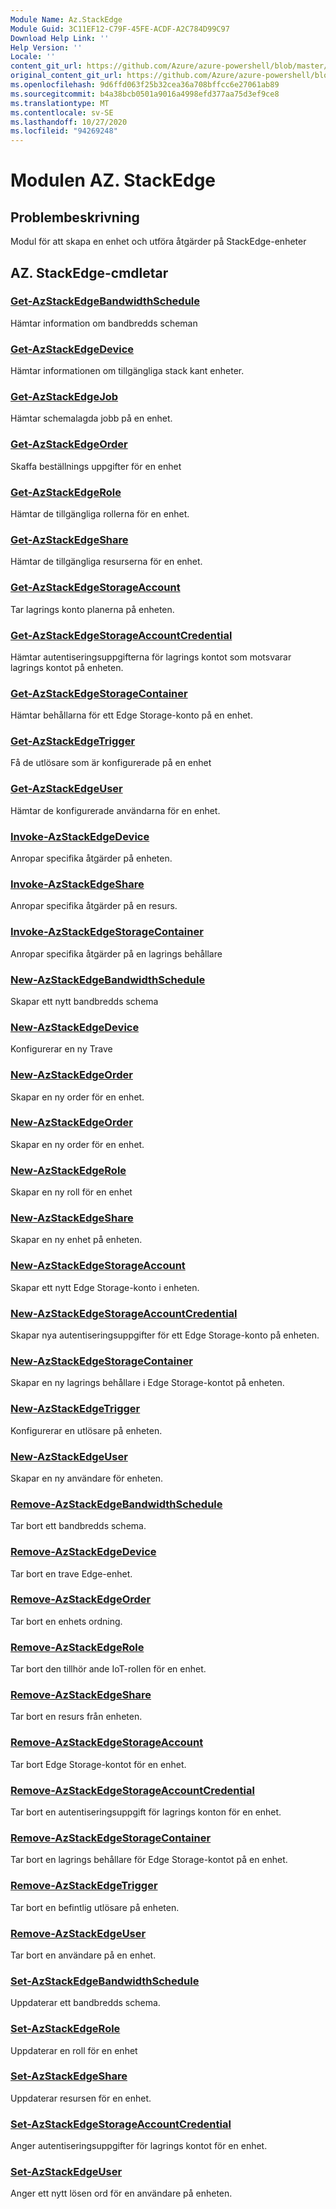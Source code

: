 ```yaml
---
Module Name: Az.StackEdge
Module Guid: 3C11EF12-C79F-45FE-ACDF-A2C784D99C97
Download Help Link: ''
Help Version: ''
Locale: ''
content_git_url: https://github.com/Azure/azure-powershell/blob/master/src/StackEdge/StackEdge/help/Az.StackEdge.md
original_content_git_url: https://github.com/Azure/azure-powershell/blob/master/src/StackEdge/StackEdge/help/Az.StackEdge.md
ms.openlocfilehash: 9d6ffd063f25b32cea36a708bffcc6e27061ab89
ms.sourcegitcommit: b4a38bcb0501a9016a4998efd377aa75d3ef9ce8
ms.translationtype: MT
ms.contentlocale: sv-SE
ms.lasthandoff: 10/27/2020
ms.locfileid: "94269248"
---
```

# Modulen AZ. StackEdge
## Problembeskrivning
Modul för att skapa en enhet och utföra åtgärder på StackEdge-enheter

## AZ. StackEdge-cmdletar
### [Get-AzStackEdgeBandwidthSchedule](Get-AzStackEdgeBandwidthSchedule.md)
Hämtar information om bandbredds scheman

### [Get-AzStackEdgeDevice](Get-AzStackEdgeDevice.md)
Hämtar informationen om tillgängliga stack kant enheter.

### [Get-AzStackEdgeJob](Get-AzStackEdgeJob.md)
Hämtar schemalagda jobb på en enhet.

### [Get-AzStackEdgeOrder](Get-AzStackEdgeOrder.md)
Skaffa beställnings uppgifter för en enhet

### [Get-AzStackEdgeRole](Get-AzStackEdgeRole.md)
Hämtar de tillgängliga rollerna för en enhet.

### [Get-AzStackEdgeShare](Get-AzStackEdgeShare.md)
Hämtar de tillgängliga resurserna för en enhet.

### [Get-AzStackEdgeStorageAccount](Get-AzStackEdgeStorageAccount.md)
Tar lagrings konto planerna på enheten.

### [Get-AzStackEdgeStorageAccountCredential](Get-AzStackEdgeStorageAccountCredential.md)
Hämtar autentiseringsuppgifterna för lagrings kontot som motsvarar lagrings kontot på enheten.

### [Get-AzStackEdgeStorageContainer](Get-AzStackEdgeStorageContainer.md)
Hämtar behållarna för ett Edge Storage-konto på en enhet.

### [Get-AzStackEdgeTrigger](Get-AzStackEdgeTrigger.md)
Få de utlösare som är konfigurerade på en enhet
 

### [Get-AzStackEdgeUser](Get-AzStackEdgeUser.md)
Hämtar de konfigurerade användarna för en enhet.

### [Invoke-AzStackEdgeDevice](Invoke-AzStackEdgeDevice.md)
Anropar specifika åtgärder på enheten.

### [Invoke-AzStackEdgeShare](Invoke-AzStackEdgeShare.md)
Anropar specifika åtgärder på en resurs.

### [Invoke-AzStackEdgeStorageContainer](Invoke-AzStackEdgeStorageContainer.md)
Anropar specifika åtgärder på en lagrings behållare

### [New-AzStackEdgeBandwidthSchedule](New-AzStackEdgeBandwidthSchedule.md)
Skapar ett nytt bandbredds schema

### [New-AzStackEdgeDevice](New-AzStackEdgeDevice.md)
Konfigurerar en ny Trave

### [New-AzStackEdgeOrder](New-AzStackEdgeOrder.md)
Skapar en ny order för en enhet.

### [New-AzStackEdgeOrder](New-AzStackEdgeOrder.md)
Skapar en ny order för en enhet.

### [New-AzStackEdgeRole](New-AzStackEdgeRole.md)
Skapar en ny roll för en enhet

### [New-AzStackEdgeShare](New-AzStackEdgeShare.md)
Skapar en ny enhet på enheten.

### [New-AzStackEdgeStorageAccount](New-AzStackEdgeStorageAccount.md)
Skapar ett nytt Edge Storage-konto i enheten.

### [New-AzStackEdgeStorageAccountCredential](New-AzStackEdgeStorageAccountCredential.md)
Skapar nya autentiseringsuppgifter för ett Edge Storage-konto på enheten.

### [New-AzStackEdgeStorageContainer](New-AzStackEdgeStorageContainer.md)
Skapar en ny lagrings behållare i Edge Storage-kontot på enheten.

### [New-AzStackEdgeTrigger](New-AzStackEdgeTrigger.md)
Konfigurerar en utlösare på enheten.

### [New-AzStackEdgeUser](New-AzStackEdgeUser.md)
Skapar en ny användare för enheten.

### [Remove-AzStackEdgeBandwidthSchedule](Remove-AzStackEdgeBandwidthSchedule.md)
Tar bort ett bandbredds schema.

### [Remove-AzStackEdgeDevice](Remove-AzStackEdgeDevice.md)
Tar bort en trave Edge-enhet.

### [Remove-AzStackEdgeOrder](Remove-AzStackEdgeOrder.md)
Tar bort en enhets ordning.

### [Remove-AzStackEdgeRole](Remove-AzStackEdgeRole.md)
Tar bort den tillhör ande IoT-rollen för en enhet.

### [Remove-AzStackEdgeShare](Remove-AzStackEdgeShare.md)
Tar bort en resurs från enheten.

### [Remove-AzStackEdgeStorageAccount](Remove-AzStackEdgeStorageAccount.md)
Tar bort Edge Storage-kontot för en enhet.

### [Remove-AzStackEdgeStorageAccountCredential](Remove-AzStackEdgeStorageAccountCredential.md)
Tar bort en autentiseringsuppgift för lagrings konton för en enhet.

### [Remove-AzStackEdgeStorageContainer](Remove-AzStackEdgeStorageContainer.md)
Tar bort en lagrings behållare för Edge Storage-kontot på en enhet.

### [Remove-AzStackEdgeTrigger](Remove-AzStackEdgeTrigger.md)
Tar bort en befintlig utlösare på enheten.

### [Remove-AzStackEdgeUser](Remove-AzStackEdgeUser.md)
Tar bort en användare på en enhet.

### [Set-AzStackEdgeBandwidthSchedule](Set-AzStackEdgeBandwidthSchedule.md)
Uppdaterar ett bandbredds schema.

### [Set-AzStackEdgeRole](Set-AzStackEdgeRole.md)
Uppdaterar en roll för en enhet

### [Set-AzStackEdgeShare](Set-AzStackEdgeShare.md)
Uppdaterar resursen för en enhet.

### [Set-AzStackEdgeStorageAccountCredential](Set-AzStackEdgeStorageAccountCredential.md)
Anger autentiseringsuppgifter för lagrings kontot för en enhet.

### [Set-AzStackEdgeUser](Set-AzStackEdgeUser.md)
Anger ett nytt lösen ord för en användare på enheten.

